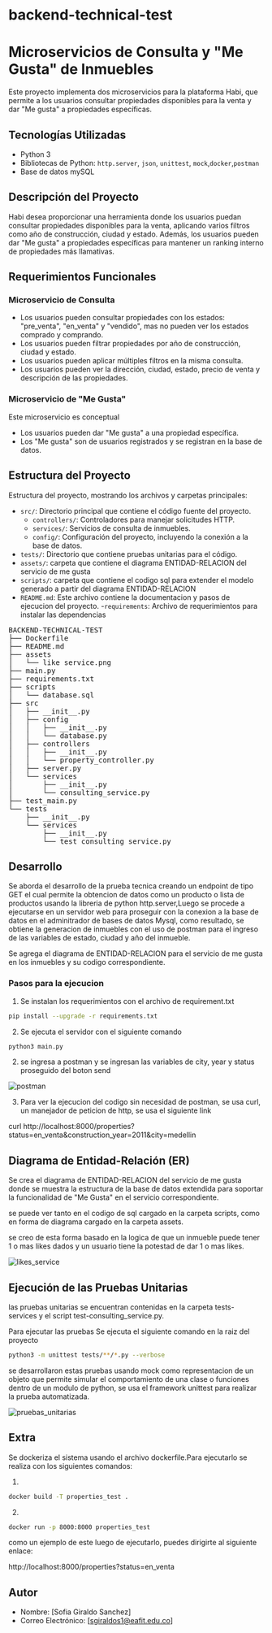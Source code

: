 # backend-technical-test
# Microservicios de Consulta y "Me Gusta" de Inmuebles

Este proyecto implementa dos microservicios para la plataforma Habi, que permite a los usuarios consultar propiedades disponibles para la venta y dar "Me gusta" a propiedades específicas.

## Tecnologías Utilizadas

- Python 3
- Bibliotecas de Python: `http.server`, `json`, `unittest`, `mock`,`docker`,`postman`
- Base de datos mySQL


## Descripción del Proyecto

Habi desea proporcionar una herramienta donde los usuarios puedan consultar propiedades disponibles para la venta, aplicando varios filtros como año de construcción, ciudad y estado. Además, los usuarios pueden dar "Me gusta" a propiedades específicas para mantener un ranking interno de propiedades más llamativas.

## Requerimientos Funcionales

### Microservicio de Consulta

- Los usuarios pueden consultar propiedades con los estados: "pre_venta", "en_venta" y "vendido", mas no pueden ver los estados comprado y comprando.
- Los usuarios pueden filtrar propiedades por año de construcción, ciudad y estado.
- Los usuarios pueden aplicar múltiples filtros en la misma consulta.
- Los usuarios pueden ver la dirección, ciudad, estado, precio de venta y descripción de las propiedades.


### Microservicio de "Me Gusta"

Este microservicio es conceptual

- Los usuarios pueden dar "Me gusta" a una propiedad específica.
- Los "Me gusta" son de usuarios registrados y se registran en la base de datos.

## Estructura del Proyecto

<p>Estructura del proyecto, mostrando los archivos y carpetas principales:</p>

- `src/`: Directorio principal que contiene el código fuente del proyecto.
    - `controllers/`: Controladores para manejar solicitudes HTTP.
    - `services/`: Servicios de consulta de inmuebles.
    - `config/`: Configuración del proyecto, incluyendo la conexión a la base de datos.
- `tests/`: Directorio que contiene pruebas unitarias para el código.
- `assets/`: carpeta que contiene el diagrama ENTIDAD-RELACION del servicio de me gusta 
- `scripts/`: carpeta que contiene el codigo sql para extender el modelo generado a partir del diagrama ENTIDAD-RELACION
- `README.md`: Este archivo contiene la documentacion y pasos de ejecucion del proyecto.
-`requirements`: Archivo de requerimientos para instalar las dependencias


<pre>
BACKEND-TECHNICAL-TEST
├── Dockerfile
├── README.md
├── assets
│   └── like service.png
├── main.py
├── requirements.txt
├── scripts
│   └── database.sql
├── src
│   ├── __init__.py
│   ├── config
│   │   ├── __init__.py
│   │   └── database.py
│   ├── controllers
│   │   ├── __init__.py
│   │   └── property_controller.py
│   ├── server.py
│   └── services
│       ├── __init__.py
│       └── consulting_service.py
├── test_main.py
└── tests
    ├── __init__.py
    └── services
        ├── __init__.py
        └── test_consulting_service.py
</pre>

## Desarrollo

Se aborda el desarrollo de la prueba tecnica creando un endpoint de tipo GET el cual permite la obtencion de datos como un producto o lista de productos usando la libreria de python http.server,Luego se procede a ejecutarse en un servidor web para proseguir con la conexion a la base de datos en el adminitrador de bases de datos Mysql, como resultado, se obtiene la generacion de inmuebles con el uso de postman para el ingreso de las variables de estado, ciudad y año del inmueble.

Se agrega el diagrama de ENTIDAD-RELACION para el servicio de me gusta en los inmuebles y su codigo correspondiente.


### Pasos para la ejecucion

1. Se instalan los requerimientos con el archivo de requirement.txt

```bash
pip install --upgrade -r requirements.txt
```


2. Se ejecuta el servidor con el siguiente comando 

```bash
python3 main.py
```

2. se ingresa a postman y se ingresan las variables de city, year y status proseguido del boton send 

![postman](https://raw.githubusercontent.com/sgiraldos1/backend-technical-test/main/assets/postman.jpeg)


3. Para ver la ejecucion del codigo sin necesidad de postman, se usa  curl, un manejador de peticion de http, se usa el siguiente link


curl http://localhost:8000/properties?status=en_venta&construction_year=2011&city=medellin


## Diagrama de Entidad-Relación (ER)

Se crea el diagrama de ENTIDAD-RELACION del servicio de me gusta donde se muestra la estructura de la base de datos extendida para soportar la funcionalidad de "Me Gusta" en el servicio correspondiente.

se puede ver tanto en el codigo de sql cargado en la carpeta scripts, como en forma de diagrama cargado en la carpeta assets. 

se creo de esta forma basado en la logica de que un inmueble puede tener 1 o mas likes dados y un usuario tiene la potestad de dar 1 o mas likes.

![likes_service](https://raw.githubusercontent.com/sgiraldos1/backend-technical-test/main/assets/like_service.png)


## Ejecución de las Pruebas Unitarias

las pruebas unitarias se encuentran contenidas en la carpeta tests- services y el script test-consulting_service.py.

Para ejecutar las pruebas  Se ejecuta el siguiente comando en la raiz del proyecto

```bash
python3 -m unittest tests/**/*.py --verbose
```

se desarrollaron estas pruebas usando mock como representacion de un objeto que permite simular el comportamiento de una clase o funciones dentro de un modulo de python, se usa el framework unittest para realizar la prueba automatizada.

![pruebas_unitarias](https://raw.githubusercontent.com/sgiraldos1/backend-technical-test/main/assets/pruebas_unitarias.jpeg)

## Extra 

Se dockeriza el sistema usando el archivo dockerfile.Para ejecutarlo se realiza con los siguientes comandos:

1. 
```bash
docker build -T properties_test .
``` 
2. 
```bash
docker run -p 8000:8000 properties_test
```

como un ejemplo de este luego de ejecutarlo, puedes dirigirte  al siguiente enlace:

http://localhost:8000/properties?status=en_venta

## Autor

- Nombre: [Sofia Giraldo Sanchez]
- Correo Electrónico: [sgiraldos1@eafit.edu.co]
